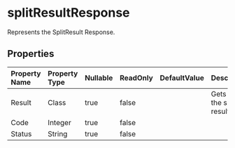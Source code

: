 # **splitResultResponse**

Represents the SplitResult Response. 

## **Properties**

| Property Name | Property Type | Nullable |  ReadOnly | DefaultValue | Description | 
| :- | :- | :- |:- |  :- | :- |
|Result|Class|true|false |  |Gets or sets the splitting result.|
|Code|Integer|true|false |  ||
|Status|String|true|false |  ||


